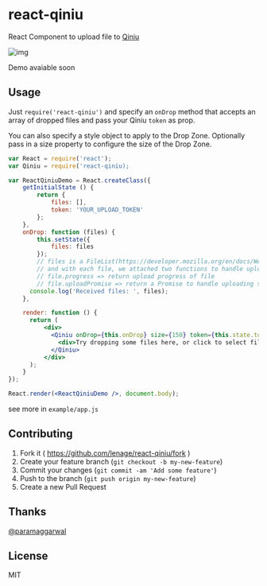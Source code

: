 # react-qiniu

React Component to upload file to [Qiniu](http://www.qiniu.com/)

![img](https://raw.githubusercontent.com/paramaggarwal/react-dropzone/master/screenshot.png)

Demo avaiable soon

## Usage

Just `require('react-qiniu')` and specify an `onDrop` method that accepts an array of dropped files and pass your Qiniu `token` as prop.

You can also specify a style object to apply to the Drop Zone.
Optionally pass in a size property to configure the size of the Drop Zone.

```jsx
var React = require('react');
var Qiniu = require('react-qiniu);

var ReactQiniuDemo = React.createClass({
    getInitialState () {
        return {
            files: [],
            token: 'YOUR_UPLOAD_TOKEN'
        };
    },
    onDrop: function (files) {
        this.setState({
            files: files
        });
        // files is a FileList(https://developer.mozilla.org/en/docs/Web/API/FileList) Object
        // and with each file, we attached two functions to handle upload progress and status
        // file.progress => return upload progress of file
        // file.uploadPromise => return a Promise to handle uploading status(what you can do when upload failed)
      console.log('Received files: ', files);
    },

    render: function () {
      return (
          <div>
            <Qiniu onDrop={this.onDrop} size={150} token={this.state.token}>
              <div>Try dropping some files here, or click to select files to upload.</div>
            </Qiniu>
          </div>
      );
    }
});

React.render(<ReactQiniuDemo />, document.body);
```

see more in `example/app.js`

## Contributing

1. Fork it ( https://github.com/lenage/react-qiniu/fork )
2. Create your feature branch (`git checkout -b my-new-feature`)
3. Commit your changes (`git commit -am 'Add some feature'`)
4. Push to the branch (`git push origin my-new-feature`)
5. Create a new Pull Request

## Thanks

[@paramaggarwal](https://github.com/paramaggarwal/react-dropzone)

## License

MIT
